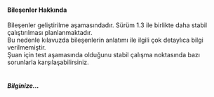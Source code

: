 <H4>Bileşenler Hakkında</H4>

Bileşenler geliştirilme aşamasındadır. Sürüm 1.3 ile birlikte daha stabil çalıştırılması planlanmaktadır.<br>
Bu nedenle kılavuzda bileşenlerin anlatımı ile ilgili çok detaylıca bilgi verilmemiştir. <br>
Şuan için test aşamasında olduğunu stabil çalışma noktasında bazı sorunlarla karşılaşabilirsiniz.
<br><br>
<h5>Bilginize...</h5>
